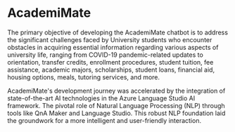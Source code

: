 # AcademiMate
The primary objective of developing the AcademiMate chatbot is to address the significant challenges faced by University students who encounter obstacles in acquiring essential information regarding various aspects of university life, ranging from COVID-19 pandemic-related updates to orientation, transfer credits, enrollment procedures, student tuition, fee assistance, academic majors, scholarships, student loans, financial aid, housing options, meals, tutoring services, and more.

AcademiMate's development journey was accelerated by the integration of state-of-the-art AI technologies in the Azure Language Studio AI framework. The pivotal role of Natural Language Processing (NLP) through tools like QnA Maker and Language Studio. This robust NLP foundation laid the groundwork for a more intelligent and user-friendly interaction.
